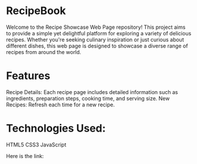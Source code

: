 # RecipeBook
Welcome to the Recipe Showcase Web Page repository! This project aims to provide a simple yet delightful platform for exploring a variety of delicious recipes. Whether you're seeking culinary inspiration or just curious about different dishes, this web page is designed to showcase a diverse range of recipes from around the world.

# Features
Recipe Details: Each recipe page includes detailed information such as ingredients, preparation steps, cooking time, and serving size.
New Recipes: Refresh each time for a new recipe.

# Technologies Used:
HTML5
CSS3
JavaScript

Here is the link: 
